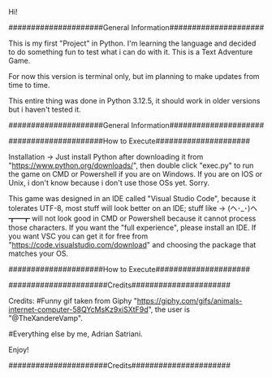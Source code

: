 Hi!

#####################General Information#####################

This is my first "Project" in Python. I'm learning the language and decided to do something fun to test what i can do with it.
This is a Text Adventure Game.

For now this version is terminal only, but im planning to make updates from time to time.

This entire thing was done in Python 3.12.5, it should work in older versions but i haven't tested it. 

#####################General Information#####################

#####################How to Execute#####################

Installation -> 
Just install Python after downloading it from "https://www.python.org/downloads/", then double click "exec.py" to run the game on CMD or Powershell if you are on Windows. If you are on IOS or Unix, i don't know because i don't use those OSs yet. Sorry.

This game was designed in an IDE called "Visual Studio Code", because it tolerates UTF-8, most stuff will look better on an IDE; stuff like -> (ヘ･_･)ヘ┳━┳ will not look good in CMD or Powershell because it cannot process those characters.
If you want the "full experience", please install an IDE. If you want VSC you can get it for free from "https://code.visualstudio.com/download" and choosing the package that matches your OS.

#####################How to Execute#####################

######################Credits######################

Credits: 
#Funny gif taken from Giphy "https://giphy.com/gifs/animals-internet-computer-58QYcMsKz9xiSXtF9d", the user is "@TheXandereVamp".

#Everything else by me, Adrian Satriani.

Enjoy!

######################Credits######################